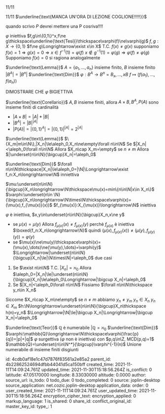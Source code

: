 11/11

11/11
$\underline{\text{MANCA UN'ORA DI LEZIONE COGLIONE!!!!!}}$

quando scrivo $P$ devrei mettere una P cosriva!!!!

$\varphi$ iniettiva $f,g\in\{0,1\}^x,f\ne g\thickspace\underline{\text{Tesi}}\thickspace\varphi(f)\ne\varphi(g)$
$f,g:X\longrightarrow\{0,1\}$
$f\ne g\Longrightarrow\exist x\in X$ T.C. $f(x)\ne g(x)$
supponiamo $f(x)=1\Longrightarrow g(x)=0\Longrightarrow x\in f^{-1}(1)=\varphi(f)$
$x\notin g^{-1}(1)=\varphi(g)\Longrightarrow\varphi(f)\ne\varphi(g)$
Supponiamo $f(x)=0$ si ragiona analogalmente

$\underline{\text{Lemma}}$
$A=\{a_1,\dots,a_n\}$ insieme finito, $B$ insieme finito
$|B^A|=|B^n|$
$\underline{\text{Dim}}$
$\varphi:B^A\longrightarrow B^n=B_x,\dots,xB$
$f\longmapsto(f(a_1),\dots,f(a_n))$

DIMOSTRARE CHE $\varphi$ BIGIETTIVA

$\underline{\text{Corellario}}$
$A,B$ insieme finiti, allora $A\times B,B^A,P(A)$
sono insieme finiti di cardinalità
- $|A\times B|=|A|*|B|$
- $|B^A|=|B|^{|A|}$
- $|P(A)|=|\{0,1\}^A|=|\{0,1\}|^{|A|}=2^{|A|}$

$\underline{\text{Lemma}}$
$\{X_m|m\in\N\},|X_n|\le\aleph_0,X_n\ne\empty\forall n\in\N$
Se $|X_n|<\aleph_0\forall n\in\N$ Allora $X_n\cap X_m=\empty$ se $n\ne m$
Allora $|\underset{n\in\N}{\bigcup}X_n|=\aleph_0$

$\underline{\text{Dim}}$
$\forall n\in\N\thickspace|X_n|\le\aleph_0=|\N|\Longrightarrow\exist f_n:X_n\longrightarrow\N$ inniettiva

$\mu:\underset{n\in\N}{\bigcup}X_n\longrightarrow\N\thickspace\mu(x)=min\{n\in\N|x\in X_n\}$
$\varphi:\underset{n\in \N}{\bigcup}X_n\longrightarrow\N\times\N\thickspace\varphi(x)=(\mu(x),f_{\mu(x)}(x))$
$f_{\mu(x)}:X_{\mu(x)}\longrightarrow\N$ iniettiva

$\varphi$ è iniettiva, $x,y\in\underset{n\in\N}{\bigcup}X_n,x\ne y$
- se $\mu(x)=\mu(y)$ Allora $f_{\mu(x)}(x)\ne f_{\mu(x)}(y)$
perchè $f_{\mu(x)}$ è iniettiva $\boxed{f_n:X_n\longrightarrow\N}$
quindi $(\mu(x),f_{\mu(x)}(x))\ne(\mu(y),f_{\mu(y)}(y))=\varphi(y)$
- se $\mu(x)\ne\mu(y)\thickspace\varphi(x)=(\mu(x),\dots)\ne(\mu(y),\dots)=\varphi(y)$
$\Longrightarrow|\underset{n\in\N}{\bigcup}X_n|\le|\N\times\N|=\aleph_0$
due casi
1) Se $\exist n\in\N$ T.C. $|X_n|=\aleph_0$ Allora
$\aleph_0=|X_n|\le|\underset{n\in\N}{\bigcup}X_n|\le\aleph_0\Longrightarrow|\bigcup X_n|=\aleph_0$
2) Se $|X_n|<\aleph_0\forall n\in\N$ Fissiamo $\forall n\in\N\thickspace y_n\in X_n$

Siccome $X_n\cap X_m\ne\empty$ se $n\ne m$ abbiamo $y_n\ne y_m$
$y_n\in X_n$
$y_n\in X_m$
$h:\N\longrightarrow\underset{n\in\N}{\bigcup}X_n\thickspace h(n)=y_n$
$\Longrightarrow|\N|\le|\bigcup X_n|\Longrightarrow|\bigcup X_n|=\aleph_0$

$\underline{\text{Teor}}$
$\mathbb{Q}$ è numerabile $|\mathbb{Q}=\aleph_0$
$\underline{\text{Dim}}$
$\varphi:\mathbb{Q}\longrightarrow\N\thickspace\varphi(\frac{p}{q})=|p|+|q|$
$\varphi$ surgettiva ($\varphi$ non è iniettiva) con $p,q\in\Z, MCD(p,q)=1$
$\mathbb{Q}=\underset{n\in\N^*}{\bigcup}\varphi^{-1}(n)$ Unione numerabile di insieme finiti disgiunti



id: 4cdb0af18e1c47d7876f83561a2e85a2
parent_id: 4b22862524694dfbb44041d5ca150bff
created_time: 2021-11-11T14:09:24.761Z
updated_time: 2021-11-30T15:18:56.264Z
is_conflict: 0
latitude: 47.05170000
longitude: 8.33030000
altitude: 0.0000
author: 
source_url: 
is_todo: 0
todo_due: 0
todo_completed: 0
source: joplin-desktop
source_application: net.cozic.joplin-desktop
application_data: 
order: 0
user_created_time: 2021-11-11T14:09:24.761Z
user_updated_time: 2021-11-30T15:18:56.264Z
encryption_cipher_text: 
encryption_applied: 0
markup_language: 1
is_shared: 0
share_id: 
conflict_original_id: 
master_key_id: 
type_: 1